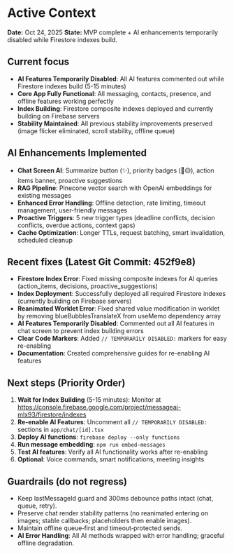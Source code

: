 # Active Context

**Date:** Oct 24, 2025
**State:** MVP complete + AI enhancements temporarily disabled while Firestore indexes build.

## Current focus
- **AI Features Temporarily Disabled**: All AI features commented out while Firestore indexes build (5-15 minutes)
- **Core App Fully Functional**: All messaging, contacts, presence, and offline features working perfectly
- **Index Building**: Firestore composite indexes deployed and currently building on Firebase servers
- **Stability Maintained**: All previous stability improvements preserved (image flicker eliminated, scroll stability, offline queue)

## AI Enhancements Implemented
- **Chat Screen AI**: Summarize button (✨), priority badges (🔴🟡), action items banner, proactive suggestions
- **RAG Pipeline**: Pinecone vector search with OpenAI embeddings for existing messages
- **Enhanced Error Handling**: Offline detection, rate limiting, timeout management, user-friendly messages
- **Proactive Triggers**: 5 new trigger types (deadline conflicts, decision conflicts, overdue actions, context gaps)
- **Cache Optimization**: Longer TTLs, request batching, smart invalidation, scheduled cleanup

## Recent fixes (Latest Git Commit: 452f9e8)
- **Firestore Index Error**: Fixed missing composite indexes for AI queries (action_items, decisions, proactive_suggestions)
- **Index Deployment**: Successfully deployed all required Firestore indexes (currently building on Firebase servers)
- **Reanimated Worklet Error**: Fixed shared value modification in worklet by removing blueBubblesTranslateX from useMemo dependency array
- **AI Features Temporarily Disabled**: Commented out all AI features in chat screen to prevent index building errors
- **Clear Code Markers**: Added `// TEMPORARILY DISABLED:` markers for easy re-enabling
- **Documentation**: Created comprehensive guides for re-enabling AI features

## Next steps (Priority Order)
1. **Wait for Index Building** (5-15 minutes): Monitor at https://console.firebase.google.com/project/messageai-mlx93/firestore/indexes
2. **Re-enable AI Features**: Uncomment all `// TEMPORARILY DISABLED:` sections in `app/chat/[id].tsx`
3. **Deploy AI functions**: `firebase deploy --only functions`
4. **Run message embedding**: `npm run embed-messages`
5. **Test AI features**: Verify all AI functionality works after re-enabling
6. **Optional**: Voice commands, smart notifications, meeting insights

## Guardrails (do not regress)
- Keep lastMessageId guard and 300ms debounce paths intact (chat, queue, retry).
- Preserve chat render stability patterns (no reanimated entering on images; stable callbacks; placeholders then enable images).
- Maintain offline queue‑first and timeout‑protected sends.
- **AI Error Handling**: All AI methods wrapped with error handling; graceful offline degradation.


